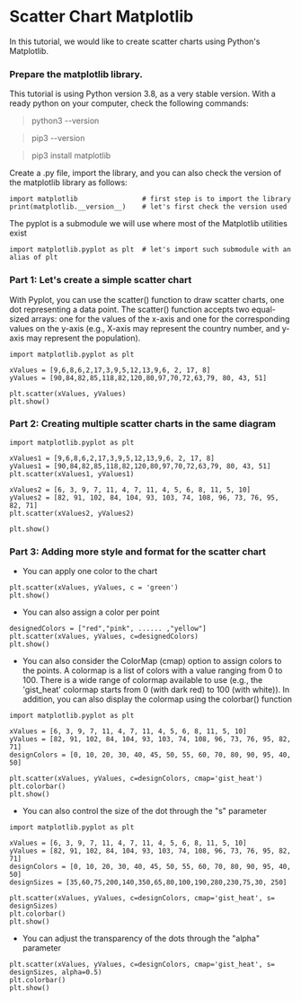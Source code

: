# Scatter Chart Matplotlib
In this tutorial, we would like to create scatter charts using Python's Matplotlib.


### Prepare the matplotlib library.

This tutorial is using Python version 3.8, as a very stable version. With a ready python on your computer, check the following commands:

> python3 --version

> pip3 --version

> pip3 install matplotlib


Create a .py file, import the library, and you can also check the version of the matplotlib library as follows:
```
import matplotlib                # first step is to import the library
print(matplotlib.__version__)    # let's first check the version used
```

The pyplot is a submodule we will use where most of the Matplotlib utilities exist

```
import matplotlib.pyplot as plt  # let's import such submodule with an alias of plt
```



### Part 1: Let's create a simple scatter chart

With Pyplot, you can use the scatter() function to draw scatter charts, one dot representing a data point. The scatter() function accepts two equal-sized arrays: one for the values of the x-axis and one for the corresponding values on the y-axis (e.g., X-axis may represent the country number, and y-axis may represent the population).

```
import matplotlib.pyplot as plt

xValues = [9,6,8,6,2,17,3,9,5,12,13,9,6, 2, 17, 8]
yValues = [90,84,82,85,118,82,120,80,97,70,72,63,79, 80, 43, 51]

plt.scatter(xValues, yValues)
plt.show()
```


### Part 2: Creating multiple scatter charts in the same diagram

```
import matplotlib.pyplot as plt

xValues1 = [9,6,8,6,2,17,3,9,5,12,13,9,6, 2, 17, 8]
yValues1 = [90,84,82,85,118,82,120,80,97,70,72,63,79, 80, 43, 51]
plt.scatter(xValues1, yValues1)

xValues2 = [6, 3, 9, 7, 11, 4, 7, 11, 4, 5, 6, 8, 11, 5, 10]
yValues2 = [82, 91, 102, 84, 104, 93, 103, 74, 108, 96, 73, 76, 95, 82, 71]
plt.scatter(xValues2, yValues2)

plt.show()
```


### Part 3: Adding more style and format for the scatter chart

+ You can apply one color to the chart
```
plt.scatter(xValues, yValues, c = 'green')
plt.show()
```

+ You can also assign a color per point
```
designedColors = ["red","pink", ...... ,"yellow"]
plt.scatter(xValues, yValues, c=designedColors)
plt.show()
```

+ You can also consider the ColorMap (cmap) option to assign colors to the points. A colormap is a list of colors with a value ranging from 0 to 100. There is a wide range of colormap available to use (e.g., the 'gist_heat' colormap starts from 0 (with dark red) to 100 (with white)). In addition, you can also display the colormap using the colorbar() function

```
import matplotlib.pyplot as plt

xValues = [6, 3, 9, 7, 11, 4, 7, 11, 4, 5, 6, 8, 11, 5, 10]
yValues = [82, 91, 102, 84, 104, 93, 103, 74, 108, 96, 73, 76, 95, 82, 71]
designColors = [0, 10, 20, 30, 40, 45, 50, 55, 60, 70, 80, 90, 95, 40, 50]

plt.scatter(xValues, yValues, c=designColors, cmap='gist_heat')
plt.colorbar()
plt.show()
```

+ You can also control the size of the dot through the "s" parameter

```
import matplotlib.pyplot as plt

xValues = [6, 3, 9, 7, 11, 4, 7, 11, 4, 5, 6, 8, 11, 5, 10]
yValues = [82, 91, 102, 84, 104, 93, 103, 74, 108, 96, 73, 76, 95, 82, 71]
designColors = [0, 10, 20, 30, 40, 45, 50, 55, 60, 70, 80, 90, 95, 40, 50]
designSizes = [35,60,75,200,140,350,65,80,100,190,280,230,75,30, 250]

plt.scatter(xValues, yValues, c=designColors, cmap='gist_heat', s= designSizes)
plt.colorbar()
plt.show()
```


+ You can adjust the transparency of the dots through the "alpha" parameter
```
plt.scatter(xValues, yValues, c=designColors, cmap='gist_heat', s= designSizes, alpha=0.5)
plt.colorbar()
plt.show()
```
